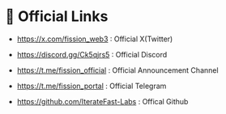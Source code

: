 # 🔗 Official Links

- https://x.com/fission_web3 : Official X(Twitter)

- https://discord.gg/Ck5qjrs5 : Official Discord

- https://t.me/fission_official : Official Announcement Channel

- https://t.me/fission_portal : Official Telegram

- https://github.com/IterateFast-Labs : Offical Github

